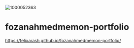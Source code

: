 ![1000052363](https://github.com/user-attachments/assets/94ce7240-bc7b-4439-89b6-c72bfce9ce4b)
# fozanahmedmemon-portfolio
https://felixarash.github.io/fozanahmedmemon-portfolio/

